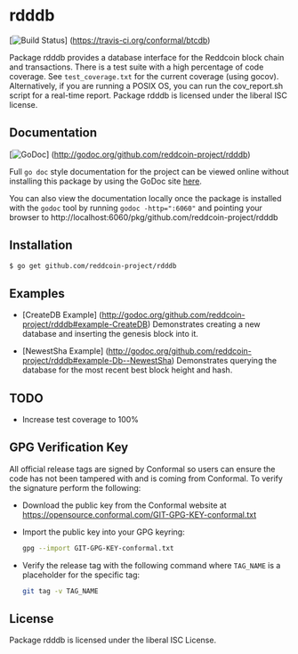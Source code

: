 rdddb
=====

[![Build Status](https://travis-ci.org/conformal/btcdb.png?branch=master)]
(https://travis-ci.org/conformal/btcdb)

Package rdddb provides a database interface for the Reddcoin block chain and
transactions.  There is a test suite with a high percentage of code coverage.
See `test_coverage.txt` for the current coverage (using gocov).  Alternatively,
if you are running a POSIX OS, you can run the cov_report.sh script for a
real-time report.  Package rdddb is licensed under the liberal ISC license.

## Documentation

[![GoDoc](https://godoc.org/github.com/reddcoin-project/rdddb?status.png)]
(http://godoc.org/github.com/reddcoin-project/rdddb)

Full `go doc` style documentation for the project can be viewed online without
installing this package by using the GoDoc site
[here](http://godoc.org/github.com/reddcoin-project/rdddb).

You can also view the documentation locally once the package is installed with
the `godoc` tool by running `godoc -http=":6060"` and pointing your browser to
http://localhost:6060/pkg/github.com/reddcoin-project/rdddb

## Installation

```bash
$ go get github.com/reddcoin-project/rdddb
```

## Examples

* [CreateDB Example]
  (http://godoc.org/github.com/reddcoin-project/rdddb#example-CreateDB)
  Demonstrates creating a new database and inserting the genesis block into it.

* [NewestSha Example]
  (http://godoc.org/github.com/reddcoin-project/rdddb#example-Db--NewestSha)
  Demonstrates  querying the database for the most recent best block height and
  hash.

## TODO
- Increase test coverage to 100%

## GPG Verification Key

All official release tags are signed by Conformal so users can ensure the code
has not been tampered with and is coming from Conformal.  To verify the
signature perform the following:

- Download the public key from the Conformal website at
  https://opensource.conformal.com/GIT-GPG-KEY-conformal.txt

- Import the public key into your GPG keyring:
  ```bash
  gpg --import GIT-GPG-KEY-conformal.txt
  ```

- Verify the release tag with the following command where `TAG_NAME` is a
  placeholder for the specific tag:
  ```bash
  git tag -v TAG_NAME
  ```

## License

Package rdddb is licensed under the liberal ISC License.
